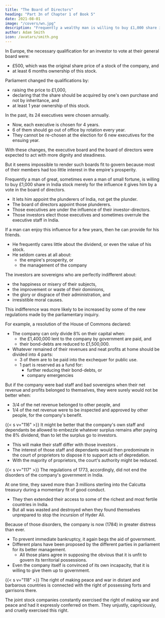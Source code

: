 ```yaml
---
title: "The Board of Directors"
heading: "Part 3n of Chapter 1 of Book 5"
date: 2021-08-01
image: "/covers/wn.jpg"
description: "Frequently a wealthy man is willing to buy £1,000 share in India stock merely to get a vote in its board of directors"
author: Adam Smith
icon: /avatars/smith.png
---
```



In Europe, the necessary qualification for an investor <!-- to entitle a proprietor --> to vote at their general board <!-- courts --> were:
- £500, which was the original share price of a stock of the company, and
- at least 6 months ownership of this stock.

Parliament changed the qualifications by:
- raising the price to £1,000,
- declaring that the share should be acquired by one's own purchase and not by inheritance, and
- at least 1 year ownership of this stock.

In the past, its 24 executives <!-- court  board of 24 directors--> were chosen annually.
- Now, each executive is chosen for 4 years.
- 6 of them should go out of office by rotation every year.
- They cannot be re-chosen at the election for 6 new executives for the ensuing year.

With these changes, the executive board and the board of directors <!-- courts of the proprietors and the courts of directors --> were expected to act with more dignity and steadiness.

But it seems impossible to render such <!-- courts --> boards fit to govern because most of their members had too little interest in the empire's prosperity.

Frequently a man of great, sometimes even a man of small fortune, is willing to buy £1,000 share in India stock merely for the influence it gives him by a vote in the board of directors<!-- court of proprietors -->.
- It lets him<!--  gives him a share in the --> appoint the plunderers of India, not get the plunder.
- The <!-- court --> board of directors appoint those plunderers.
- Those executives <!-- directors --> are under the influence of their investor-directors<!-- proprietors -->.
- Those investors<!--  proprietors --> elect those executives <!-- directors --> and sometimes overrule the executive staff <!-- the appointments of their servants --> in India.

If a man can enjoy this influence for a few years, then he can provide for his friends.
- He frequently cares little about the dividend, or even the value of his stock<!--  his vote is founded -->.
- He seldom cares at all about:
  - the empire's prosperity, or
  - the management of the company <!-- which that vote gives him a share. -->

The investors are sovereigns who are perfectly indifferent <!-- as most of such investors  proprietors --> about:
- the happiness or misery of their subjects,
- the improvement or waste of their dominions,
- the glory or disgrace of their administration, and
- irresistible moral causes.

This indifference was more likely to be increased by some of the new regulations made by the parliamentary inquiry.

For example, a resolution of the House of Commons declared:
- The company can only divide 8% on their capital when: 
  - the £1,400,000 lent to the company by government are paid, and
  - their bond-debts are reduced to £1,500,000.
- Whatever remained of their revenues and neat profits at home should be divided into 4 parts:
  - 3 of them are to be paid into the exchequer for public use.
  - 1 part is reserved as a fund for:
    - further reducing their bond-debts, or
    - company emergencies
    <!-- the discharge of other contingent exigencies of the . -->

But if the company were bad <!-- stewards --> staff and bad sovereigns when their net revenue and profits belonged to themselves, they were surely would not be better when:
- 3/4 of the net revenue belonged to other people, and
- 1/4 of the net revenue were to be inspected and approved by other people, for the company's benefit.


{{< s v="116" >}} It might be better that the company's <!-- that their --> own staff <!-- servants --> and dependants be allowed to embezzle whatever surplus remains after paying the 8% dividend, than to let the surplus go to investors.
- This will make their staff <!-- servants --> differ with those investors <!--  people -->.
- The interest of those staff <!-- servants --> and dependants would then predominate in the court of proprietors to dispose it to support acts of depredation.
- With the majority of proprietors, the court's authority might be reduced.


{{< s v="117" >}} The regulations of 1773, accordingly, did not end the disorders of the company's government in India.

At one time, they saved  more than 3 millions sterling into the Calcutta treasury during a momentary fit of good conduct.
- They then extended their access to some of the richest and most fertile countries in India.
- But all was wasted and destroyed when they found themselves unprepared to stop the incursion of Hyder Ali.

Because of those disorders, the company is now (1784) in greater distress than ever.
- To prevent immediate bankruptcy, it again begs <!-- is reduced to supplicate --> the aid of government.
- Different plans have been proposed by the different parties in parliament for its better management.
  - All those plans agree in supposing the obvious that it is unfit to govern its territorial possessions.
- Even the company itself is convinced of its own incapacity, that it is willing to give them up to government.


{{< s v="118" >}} The right of making peace and war in distant and barbarous countries is connected with the right of possessing forts and garrisons there.

The joint stock companies constantly exercised the right of making war and peace and had it expressly conferred on them. They unjustly, capriciously, and cruelly exercised this right.
